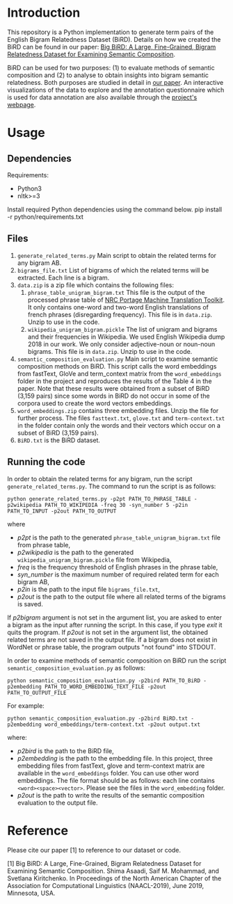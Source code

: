 # Introduction

This repository is a Python implementation to generate term pairs of the English Bigram Relatedness Dataset (BiRD). Details on how we created the BiRD can be found in our paper: [Big BiRD: A Large, Fine-Grained, Bigram Relatedness Dataset for Examining Semantic Composition](http://saifmohammad.com/WebDocs/BiRD-NAACL2019.pdf).

BiRD can be used for two purposes: (1) to evaluate methods of semantic composition and (2) to analyse to obtain insights into bigram semantic relatedness. Both purposes are studied in detail in [our paper](http://saifmohammad.com/WebDocs/BiRD-NAACL2019.pdf). An interactive visualizations of the data to explore and the annotation questionnaire which is used for data annotation are also available through the [project's webpage](http://saifmohammad.com/WebPages/BiRD.html). 

# Usage

## Dependencies

Requirements:
- Python3
- nltk>=3

Install required Python dependencies using the command below.
pip install -r python/requirements.txt

## Files

1. `generate_related_terms.py` Main script to obtain the related terms for any bigram AB.
2. `bigrams_file.txt` List of bigrams of which the related terms will be extracted. Each line is a bigram.
3. `data.zip` is a zip file which contains the following files:
    1. `phrase_table_unigram_bigram.txt` This file is the output of the processed phrase table of [NRC Portage Machine Translation Toolkit](http://www.aclweb.org/anthology/W10-1717). It only contains one-word and two-word English translations of french phrases (disregarding frequency). This file is in `data.zip`. Unzip to use in the code.
    2. `wikipedia_unigram_bigram.pickle` The list of unigram and bigrams and their frequencies in Wikipedia. We used English Wikipedia dump 2018 in our work. We only consider adjective-noun or noun-noun bigrams. This file is in `data.zip`. Unzip to use in the code.
5. `semantic_composition_evaluation.py` Main script to examine semantic composition methods on BiRD. This script calls the word embeddings from fastText, GloVe and term_context matrix from the `word_embeddings` folder in the project and reproduces the results of the Table 4 in the paper. Note that these results were obtained from a subset of BiRD (3,159 pairs) since some words in BiRD do not occur in some of the corpora used to create the word vectors embeddings.
6. `word_embeddings.zip`  contains three embedding files. Unzip the file for further process. The files `fasttext.txt`, `glove.txt` and `term-context.txt` in the folder contain only the words and their vectors which occur on a subset of BiRD (3,159 pairs). 
7. `BiRD.txt` is the BiRD dataset.


## Running the code

In order to obtain the related terms for any bigram, run the script `generate_related_terms.py`. The command to run the script is as follows:

`python generate_related_terms.py -p2pt PATH_TO_PHRASE_TABLE -p2wikipedia PATH_TO_WIKIPEDIA -freq 30 -syn_number 5 -p2in PATH_TO_INPUT -p2out PATH_TO_OUTPUT`

where

- *p2pt* is the path to the generated  `phrase_table_unigram_bigram.txt` file from phrase table,
- *p2wikipedia* is the path to the generated `wikipedia_unigram_bigram.pickle` file from Wikipedia,
- *freq* is the frequency threshold of English phrases in the phrase table,
- *syn_number* is the maximum number of required related term for each bigram AB,
- *p2in* is the path to the input file `bigrams_file.txt`,
- *p2out* is the path to the output file where all related terms of the bigrams is saved.


If *p2bigram* argument is not set in the argument list, you are asked to enter a bigram as the input after running the script. In this case, if you type *exit* it quits the program.
If *p2out* is not set in the argument list, the obtained related terms are not saved in the output file.
If a bigram does not exist in WordNet or phrase table, the program outputs "not found" into STDOUT.

In order to examine methods of semantic composition on BiRD run the script `semantic_composition_evaluation.py` as follows:

`python semantic_composition_evaluation.py -p2bird PATH_TO_BiRD -p2embedding PATH_TO_WORD_EMBEDDING_TEXT_FILE -p2out PATH_TO_OUTPUT_FILE`

For example:

`python semantic_composition_evaluation.py -p2bird BiRD.txt -p2embedding word_embeddings/term-context.txt -p2out output.txt`

where:
- *p2bird* is the path to the BiRD file,
- *p2embedding* is the path to the embedding file. In this project, three embedding files from fastText, glove and term-context matrix are available in the `word_embeddings` folder. You can use other word embeddings. The file format should be as follows: each line contains `<word><space><vector>`. Please see the files in the `word_embedding` folder.
- *p2out* is the path to write the results of the semantic composition evaluation to the output file.

# Reference

Please cite our paper [1] to reference to our dataset or code.

[1] Big BiRD: A Large, Fine-Grained, Bigram Relatedness Dataset for Examining Semantic Composition. Shima Asaadi, Saif M. Mohammad, and Svetlana Kiritchenko. In Proceedings of the North American Chapter of the Association for Computational Linguistics (NAACL-2019), June 2019, Minnesota, USA.
